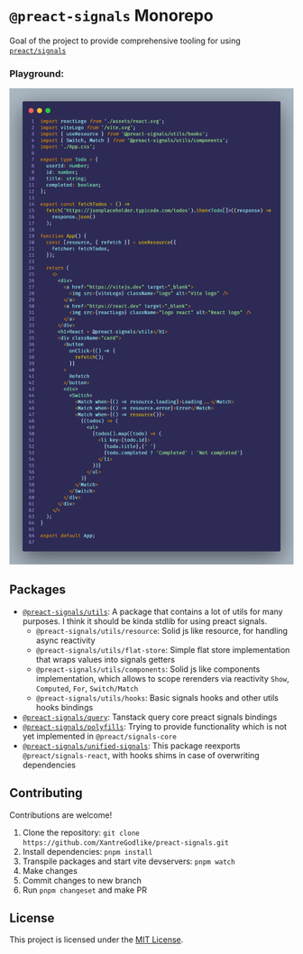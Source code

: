 # `@preact-signals` Monorepo

Goal of the project to provide comprehensive tooling for using [`preact/signals`](https://github.com/preactjs/signals)

### Playground:
[![image](./example.png)](https://stackblitz.com/edit/vitejs-vite-h8ib6b?file=src%2FApp.tsx)

## Packages

- [`@preact-signals/utils`](./packages/utils): A package that contains a lot of utils for many purposes. I think it should be kinda stdlib for using preact signals.
  - `@preact-signals/utils/resource`: Solid js like resource, for handling async reactivity
  - `@preact-signals/utils/flat-store`: Simple flat store implementation that wraps values into signals getters
  - `@preact-signals/utils/components`: Solid js like components implementation, which allows to scope rerenders via reactivity `Show`, `Computed`, `For`, `Switch/Match`
  - `@preact-signals/utils/hooks`: Basic signals hooks and other utils hooks bindings
- [`@preact-signals/query`](./packages/query): Tanstack query core preact signals bindings
- [`@preact-signals/polyfills`](./packages/polyfills): Trying to provide functionality which is not yet implemented in `@preact/signals-core`
- [`@preact-signals/unified-signals`](./packages/unified-signals/): This package reexports `@preact/signals-react`, with hooks shims in case of overwriting dependencies

## Contributing

Contributions are welcome!

1. Clone the repository: `git clone https://github.com/XantreGodlike/preact-signals.git`
2. Install dependencies: `pnpm install`
3. Transpile packages and start vite devservers: `pnpm watch`
4. Make changes
5. Commit changes to new branch
6. Run `pnpm changeset` and make PR

## License

This project is licensed under the [MIT License](LICENSE).
